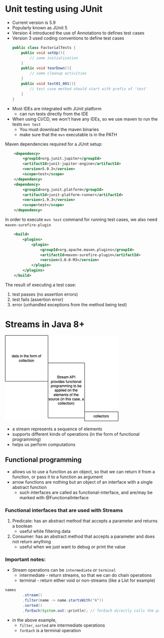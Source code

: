 # Unit testing using JUnit

- Current version is 5.9
- Popularly known as JUnit 5
- Version 4 introduced the use of Annotations to defines test cases
- Version 3 used coding conventions to define test cases
  ```java
  public class FactorialTests {
      public void setUp(){
          // some initialization
      }
      public void tearDown(){
          // some cleanup activities
      }
      public void test01_001(){
          // test case method should start with prefix of 'test'
      }
  }
  ```
- Most IDEs are integrated with JUnit platform
  - can run tests directly from the IDE
- When using CI/CD, we won't have any IDEs, so we use maven to run the tests
  `mvn test`
  - You must download the maven binaries
  - make sure that the `mvn` executable is in the PATH

Maven dependencies required for a JUnit setup:

```xml
    <dependency>
        <groupId>org.junit.jupiter</groupId>
        <artifactId>junit-jupiter-engine</artifactId>
        <version>5.9.3</version>
        <scope>test</scope>
    </dependency>
    <dependency>
        <groupId>org.junit.platform</groupId>
        <artifactId>junit-platform-runner</artifactId>
        <version>1.9.3</version>
        <scope>test</scope>
    </dependency>
```

In order to execute `mvn test` command for running test cases, we also need `maven-surefire-plugin`

```xml
    <build>
        <plugins>
            <plugin>
                <groupId>org.apache.maven.plugins</groupId>
                <artifactId>maven-surefire-plugin</artifactId>
                <version>3.0.0-M3</version>
            </plugin>
        </plugins>
    </build>
```

The result of executing a test case:

1. test passes (no assertion errors)
1. test fails (assertion error)
1. error (unhandled exceptions from the method being test)

# Streams in Java 8+

![](./streams.dio.png)

- a stream represents a sequence of elements
- supports different kinds of operations (in the form of functional programming)
- helps us perform computations

## Functional programming

- allows us to use a function as an object, so that we can return it from a function, or pass it to a function as argument
- arrow functions are nothing but an object of an interface with a single abstract function
  - such interfaces are called as functional-interface, and are/may be marked with @FunctionalInterface

### Functional interfaces that are used with Streams

1. Predicate: has an abstract method that accepts a parameter and returns a boolean
   - useful while filtering data
1. Consumer: has an abstract method that accepts a parameter and does not return anything
   - useful when we just want to debug or print the value

### Important notes:

- Stream operations can be `intermediate` or `terminal`
  - intermediate - return streams, so that we can do chain operations
  - terminal - return either void or non-streams (like a List for example)

```java
names
        .stream()
        .filter(name -> name.startsWith("A"))
        .sorted()
        .forEach(System.out::println); // forEach directly calls the println method of System.out and passes the parameter
```

- in the above example,
  - `filter`, `sorted` are intermediate operations
  - `forEach` is a terminal operation

